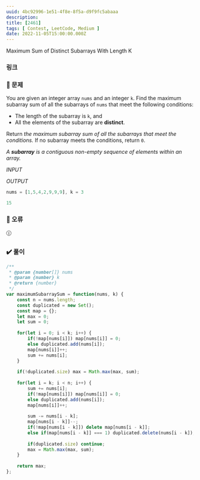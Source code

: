 ```yaml
---
uuid: 4bc92996-1e51-4f8e-8f5a-d9f9fc5abaaa
description: 
title: [2461] 
tags: [ Contest, LeetCode, Medium ]
date: 2022-11-05T15:00:00.000Z
---
```



Maximum Sum of Distinct Subarrays With Length K





### 링크

[](https://leetcode.com/problems/maximum-sum-of-distinct-subarrays-with-length-k/)

### 📝 문제

You are given an integer array `nums` and an integer `k`. Find the maximum subarray sum of all the subarrays of `nums` that meet the following conditions:

- The length of the subarray is `k`, and
- All the elements of the subarray are **distinct**.

Return *the maximum subarray sum of all the subarrays that meet the conditions.* If no subarray meets the conditions, return `0`.

*A **subarray** is a contiguous non-empty sequence of elements within an array.*

*INPUT*

*OUTPUT*

```jsx
nums = [1,5,4,2,9,9,9], k = 3
```

```jsx
15
```

### 🚨 오류

<aside>
🕧

</aside>

### ✔️ 풀이

```jsx
/**
 * @param {number[]} nums
 * @param {number} k
 * @return {number}
 */
var maximumSubarraySum = function(nums, k) {
    const n = nums.length;
    const duplicated = new Set();
    const map = {};
    let max = 0;
    let sum = 0;
    
    for(let i = 0; i < k; i++) {
        if(!map[nums[i]]) map[nums[i]] = 0;
        else duplicated.add(nums[i]);
        map[nums[i]]++;
        sum += nums[i];
    }
    
    if(!duplicated.size) max = Math.max(max, sum);
    
    for(let i = k; i < n; i++) {
        sum += nums[i];
        if(!map[nums[i]]) map[nums[i]] = 0;
        else duplicated.add(nums[i]);
        map[nums[i]]++;
        
        sum -= nums[i - k];
        map[nums[i - k]]--;
        if(!map[nums[i - k]]) delete map[nums[i - k]];
        else if(map[nums[i - k]] === 1) duplicated.delete(nums[i - k]);
        
        if(duplicated.size) continue;
        max = Math.max(max, sum);
    }
    
    return max;
};
```